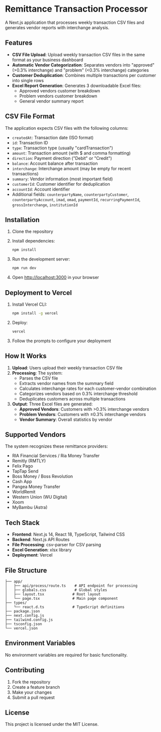 # Remittance Transaction Processor

A Next.js application that processes weekly transaction CSV files and generates vendor reports with interchange analysis.

## Features

- **CSV File Upload**: Upload weekly transaction CSV files in the same format as your business dashboard
- **Automatic Vendor Categorization**: Separates vendors into "approved" (>0.3% interchange) and "problem" (<0.3% interchange) categories
- **Customer Deduplication**: Combines multiple transactions per customer into single rows
- **Excel Report Generation**: Generates 3 downloadable Excel files:
  - Approved vendors customer breakdown
  - Problem vendors customer breakdown  
  - General vendor summary report

## CSV File Format

The application expects CSV files with the following columns:
- `createdAt`: Transaction date (ISO format)
- `id`: Transaction ID
- `type`: Transaction type (usually "cardTransaction")
- `amount`: Transaction amount (with $ and comma formatting)
- `direction`: Payment direction ("Debit" or "Credit")
- `balance`: Account balance after transaction
- `interchange`: Interchange amount (may be empty for recent transactions)
- `summary`: Vendor information (most important field)
- `customerId`: Customer identifier for deduplication
- `accountId`: Account identifier
- Additional fields: `counterpartyName`, `counterpartyCustomer`, `counterpartyAccount`, `imad`, `omad`, `paymentId`, `recurringPaymentId`, `grossInterchange`, `institutionId`

## Installation

1. Clone the repository
2. Install dependencies:
   ```bash
   npm install
   ```

3. Run the development server:
   ```bash
   npm run dev
   ```

4. Open [http://localhost:3000](http://localhost:3000) in your browser

## Deployment to Vercel

1. Install Vercel CLI:
   ```bash
   npm install -g vercel
   ```

2. Deploy:
   ```bash
   vercel
   ```

3. Follow the prompts to configure your deployment

## How It Works

1. **Upload**: Users upload their weekly transaction CSV file
2. **Processing**: The system:
   - Parses the CSV file
   - Extracts vendor names from the summary field
   - Calculates interchange rates for each customer-vendor combination
   - Categorizes vendors based on 0.3% interchange threshold
   - Deduplicates customers across multiple transactions
3. **Output**: Three Excel files are generated:
   - **Approved Vendors**: Customers with >0.3% interchange vendors
   - **Problem Vendors**: Customers with ≤0.3% interchange vendors
   - **Vendor Summary**: Overall statistics by vendor

## Supported Vendors

The system recognizes these remittance providers:
- RIA Financial Services / Ria Money Transfer
- Remitly (RMTLY)
- Felix Pago
- TapTap Send
- Boss Money / Boss Revolution
- Cash App
- Pangea Money Transfer
- WorldRemit
- Western Union (WU Digital)
- Xoom
- MyBambu (Astra)

## Tech Stack

- **Frontend**: Next.js 14, React 18, TypeScript, Tailwind CSS
- **Backend**: Next.js API Routes
- **File Processing**: csv-parser for CSV parsing
- **Excel Generation**: xlsx library
- **Deployment**: Vercel

## File Structure

```
├── app/
│   ├── api/process/route.ts    # API endpoint for processing
│   ├── globals.css             # Global styles
│   ├── layout.tsx             # Root layout
│   └── page.tsx               # Main page component
├── types/
│   └── react.d.ts             # TypeScript definitions
├── package.json
├── next.config.js
├── tailwind.config.js
├── tsconfig.json
└── vercel.json
```

## Environment Variables

No environment variables are required for basic functionality.

## Contributing

1. Fork the repository
2. Create a feature branch
3. Make your changes
4. Submit a pull request

## License

This project is licensed under the MIT License. 